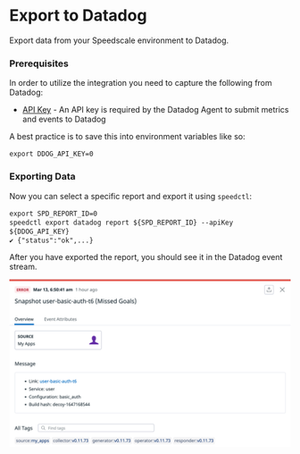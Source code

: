 
# Export to Datadog

Export data from your Speedscale environment to Datadog.

### Prerequisites

In order to utilize the integration you need to capture the following from Datadog:

* [API Key](https://docs.datadoghq.com/account_management/api-app-keys/) - An API key is required by the Datadog Agent to submit metrics and events to Datadog

A best practice is to save this into environment variables like so:

```
export DDOG_API_KEY=0
```

### Exporting Data

Now you can select a specific report and export it using `speedctl`:

```
export SPD_REPORT_ID=0
speedctl export datadog report ${SPD_REPORT_ID} --apiKey ${DDOG_API_KEY}
✔ {"status":"ok",...}
```

After you have exported the report, you should see it in the Datadog event stream.

![](./datadog-event.png)

